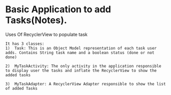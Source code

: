 # Basic Application to add Tasks(Notes).

   Uses Of RecyclerView to populate task
   
    It has 3 classes:
    1)	Task: This is an Object Model representation of each task user adds. Contains String task name and a boolean status (done or not done)

    2)	MyTaskActivity: The only activity in the application responsible to display user the tasks and inflate the RecyclerView to show the added tasks

    3)	MyTaskAdapter: A RecyclerView Adapter responsible to show the list of added Tasks


